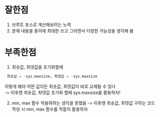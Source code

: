 # 잘한점
1. 브루트 포스로 계산해보려는 노력
2. 문제 내용을 종이에 최대한 쓰고 그리면서 다양한 가능성을 생각해 봄

# 부족한점
1. 최솟값, 최댓값을 초기화할때

  ```python
   최솟값 = -sys.maxsize, 최댓값 = -sys.maxsize
  ```

  이렇게 해야 어떤 값이든 최솟값, 최댓값이 바로 교체될 수 있다  
-> 이후엔 최솟값, 최댓값 초기화 할때 sys.maxsize를 활용하자!


2. min, max 함수 적용하려는 생각을 못했음
-> 이후엔 최솟값, 최댓값 구하는 코드 작성 시 min, max 함수를 적절히 활용하자
